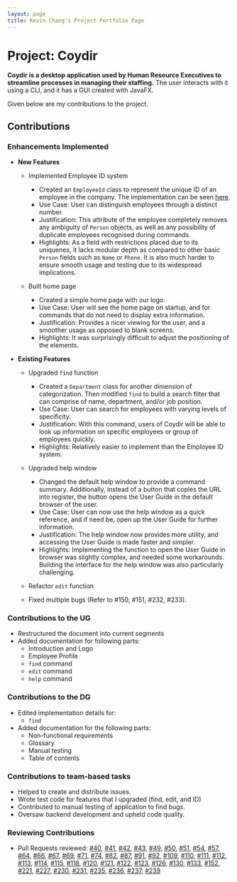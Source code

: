 ```yaml
---
layout: page
title: Kevin Chang's Project Portfolio Page
---
```


# Project: Coydir

**Coydir is a desktop application used by Human Resource Executives to streamline processes in managing their staffing.** The user interacts with it using a CLI, and it has a GUI created with JavaFX.

Given below are my contributions to the project.

## Contributions

### Enhancements Implemented

- **New Features**

  - Implemented Employee ID system

    - Created an `EmployeeId` class to represent the unique ID of an employee in the company. The implementation can be seen [here](https://github.com/AY2223S1-CS2103T-T15-1/tp/blob/master/src/main/java/coydir/model/person/EmployeeId.java).
    - Use Case: User can distinguish employees through a distinct number.
    - Justification: This attribute of the employee completely removes any ambiguity of `Person` objects, as well as any possibility of duplicate employees recognised during commands.
    - Highlights: As a field with restrictions placed due to its uniquenes, it lacks modular depth as compared to other basic `Person` fields such as `Name` or `Phone`. It is also much harder to ensure smooth usage and testing due to its widespread implications.

  - Built home page
    - Created a simple home page with our logo.
    - Use Case: User will see the home page on startup, and for commands that do not need to display extra information.
    - Justification: Provides a nicer viewing for the user, and a smoother usage as opposed to blank screens.
    - Highlights: It was surprisingly difficult to adjust the positioning of the elements.

- **Existing Features**

  - Upgraded `find` function

    - Created a `Department` class for another dimension of categorization. Then modified `find` to build a search filter that can comprise of name, department, and/or job position.
    - Use Case: User can search for employees with varying levels of specificity.
    - Justification: With this command, users of Coydir will be able to look up information on specific employees or group of employees quickly.
    - Highlights: Relatively easier to implement than the Employee ID system.

  - Upgraded help window

    - Changed the default help window to provide a command summary. Additionally, instead of a button that copies the URL into register, the button opens the User Guide in the default browser of the user.
    - Use Case: User can now use the help window as a quick reference, and if need be, open up the User Guide for further information.
    - Justification: The help window now provides more utility, and accessing the User Guide is made faster and simpler.
    - Highlights: Implementing the function to open the User Guide in browser was slightly complex, and needed some workarounds. Building the interface for the help window was also particularly challenging.

  - Refactor `edit` function

  - Fixed multiple bugs (Refer to #150, #151, #232, #233).

### Contributions to the UG

- Restructured the document into current segments
- Added documentation for following parts:
  - Introduction and Logo
  - Employee Profile
  - `find` command
  - `edit` command
  - `help` command

### Contributions to the DG

- Edited implementation details for:
  - `find`
- Added documentation for the following parts:
  - Non-functional requirements
  - Glossary
  - Manual testing
  - Table of contents

### Contributions to team-based tasks

- Helped to create and distribute issues.
- Wrote test code for features that I upgraded (find, edit, and ID)
- Contributed to manual testing of application to find bugs.
- Oversaw backend development and upheld code quality.

### Reviewing Contributions

- Pull Requests reviewed:
  [#40](https://github.com/AY2223S1-CS2103T-T15-1/tp/pull/40),
  [#41](https://github.com/AY2223S1-CS2103T-T15-1/tp/pull/41),
  [#42](https://github.com/AY2223S1-CS2103T-T15-1/tp/pull/42),
  [#43](https://github.com/AY2223S1-CS2103T-T15-1/tp/pull/43),
  [#49](https://github.com/AY2223S1-CS2103T-T15-1/tp/pull/49),
  [#50](https://github.com/AY2223S1-CS2103T-T15-1/tp/pull/50),
  [#51](https://github.com/AY2223S1-CS2103T-T15-1/tp/pull/51),
  [#54](https://github.com/AY2223S1-CS2103T-T15-1/tp/pull/54),
  [#57](https://github.com/AY2223S1-CS2103T-T15-1/tp/pull/57),
  [#64](https://github.com/AY2223S1-CS2103T-T15-1/tp/pull/64),
  [#66](https://github.com/AY2223S1-CS2103T-T15-1/tp/pull/66),
  [#67](https://github.com/AY2223S1-CS2103T-T15-1/tp/pull/67),
  [#69](https://github.com/AY2223S1-CS2103T-T15-1/tp/pull/69),
  [#71](https://github.com/AY2223S1-CS2103T-T15-1/tp/pull/71),
  [#74](https://github.com/AY2223S1-CS2103T-T15-1/tp/pull/74),
  [#82](https://github.com/AY2223S1-CS2103T-T15-1/tp/pull/82),
  [#87](https://github.com/AY2223S1-CS2103T-T15-1/tp/pull/87),
  [#91](https://github.com/AY2223S1-CS2103T-T15-1/tp/pull/91),
  [#92](https://github.com/AY2223S1-CS2103T-T15-1/tp/pull/92),
  [#109](https://github.com/AY2223S1-CS2103T-T15-1/tp/pull/109),
  [#110](https://github.com/AY2223S1-CS2103T-T15-1/tp/pull/110),
  [#111](https://github.com/AY2223S1-CS2103T-T15-1/tp/pull/111),
  [#112](https://github.com/AY2223S1-CS2103T-T15-1/tp/pull/112),
  [#113](https://github.com/AY2223S1-CS2103T-T15-1/tp/pull/113),
  [#114](https://github.com/AY2223S1-CS2103T-T15-1/tp/pull/114),
  [#115](https://github.com/AY2223S1-CS2103T-T15-1/tp/pull/115),
  [#118](https://github.com/AY2223S1-CS2103T-T15-1/tp/pull/118),
  [#120](https://github.com/AY2223S1-CS2103T-T15-1/tp/pull/120),
  [#121](https://github.com/AY2223S1-CS2103T-T15-1/tp/pull/121),
  [#122](https://github.com/AY2223S1-CS2103T-T15-1/tp/pull/122),
  [#123](https://github.com/AY2223S1-CS2103T-T15-1/tp/pull/123),
  [#126](https://github.com/AY2223S1-CS2103T-T15-1/tp/pull/126),
  [#130](https://github.com/AY2223S1-CS2103T-T15-1/tp/pull/130),
  [#133](https://github.com/AY2223S1-CS2103T-T15-1/tp/pull/133),
  [#152](https://github.com/AY2223S1-CS2103T-T15-1/tp/pull/152),
  [#221](https://github.com/AY2223S1-CS2103T-T15-1/tp/pull/221),
  [#227](https://github.com/AY2223S1-CS2103T-T15-1/tp/pull/227),
  [#230](https://github.com/AY2223S1-CS2103T-T15-1/tp/pull/230),
  [#231](https://github.com/AY2223S1-CS2103T-T15-1/tp/pull/231),
  [#235](https://github.com/AY2223S1-CS2103T-T15-1/tp/pull/235),
  [#236](https://github.com/AY2223S1-CS2103T-T15-1/tp/pull/236),
  [#237](https://github.com/AY2223S1-CS2103T-T15-1/tp/pull/237),
  [#239](https://github.com/AY2223S1-CS2103T-T15-1/tp/pull/239)
